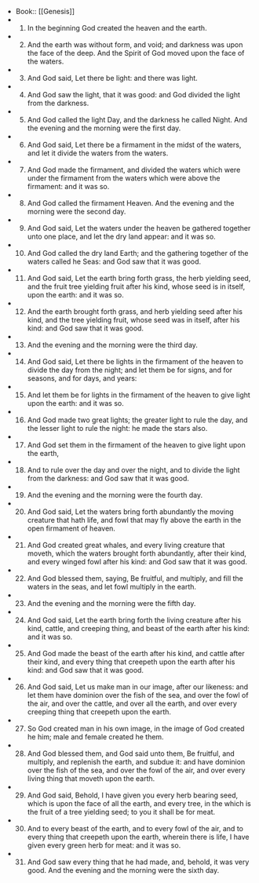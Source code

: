 - Book:: [[Genesis]]
- 1. In the beginning God created the heaven and the earth.
- 2. And the earth was without form, and void; and darkness was upon the face of the deep. And the Spirit of God moved upon the face of the waters.
- 3. And God said, Let there be light: and there was light.
- 4. And God saw the light, that it was good: and God divided the light from the darkness.
- 5. And God called the light Day, and the darkness he called Night. And the evening and the morning were the first day.
- 6. And God said, Let there be a firmament in the midst of the waters, and let it divide the waters from the waters.
- 7. And God made the firmament, and divided the waters which were under the firmament from the waters which were above the firmament: and it was so.
- 8. And God called the firmament Heaven. And the evening and the morning were the second day.
- 9. And God said, Let the waters under the heaven be gathered together unto one place, and let the dry land appear: and it was so.
- 10. And God called the dry land Earth; and the gathering together of the waters called he Seas: and God saw that it was good.
- 11. And God said, Let the earth bring forth grass, the herb yielding seed, and the fruit tree yielding fruit after his kind, whose seed is in itself, upon the earth: and it was so.
- 12. And the earth brought forth grass, and herb yielding seed after his kind, and the tree yielding fruit, whose seed was in itself, after his kind: and God saw that it was good.
- 13. And the evening and the morning were the third day.
- 14. And God said, Let there be lights in the firmament of the heaven to divide the day from the night; and let them be for signs, and for seasons, and for days, and years:
- 15. And let them be for lights in the firmament of the heaven to give light upon the earth: and it was so.
- 16. And God made two great lights; the greater light to rule the day, and the lesser light to rule the night: he made the stars also.
- 17. And God set them in the firmament of the heaven to give light upon the earth,
- 18. And to rule over the day and over the night, and to divide the light from the darkness: and God saw that it was good.
- 19. And the evening and the morning were the fourth day.
- 20. And God said, Let the waters bring forth abundantly the moving creature that hath life, and fowl that may fly above the earth in the open firmament of heaven.
- 21. And God created great whales, and every living creature that moveth, which the waters brought forth abundantly, after their kind, and every winged fowl after his kind: and God saw that it was good.
- 22. And God blessed them, saying, Be fruitful, and multiply, and fill the waters in the seas, and let fowl multiply in the earth.
- 23. And the evening and the morning were the fifth day.
- 24. And God said, Let the earth bring forth the living creature after his kind, cattle, and creeping thing, and beast of the earth after his kind: and it was so.
- 25. And God made the beast of the earth after his kind, and cattle after their kind, and every thing that creepeth upon the earth after his kind: and God saw that it was good.
- 26. And God said, Let us make man in our image, after our likeness: and let them have dominion over the fish of the sea, and over the fowl of the air, and over the cattle, and over all the earth, and over every creeping thing that creepeth upon the earth.
- 27. So God created man in his own image, in the image of God created he him; male and female created he them.
- 28. And God blessed them, and God said unto them, Be fruitful, and multiply, and replenish the earth, and subdue it: and have dominion over the fish of the sea, and over the fowl of the air, and over every living thing that moveth upon the earth.
- 29. And God said, Behold, I have given you every herb bearing seed, which is upon the face of all the earth, and every tree, in the which is the fruit of a tree yielding seed; to you it shall be for meat.
- 30. And to every beast of the earth, and to every fowl of the air, and to every thing that creepeth upon the earth, wherein there is life, I have given every green herb for meat: and it was so.
- 31. And God saw every thing that he had made, and, behold, it was very good. And the evening and the morning were the sixth day.
